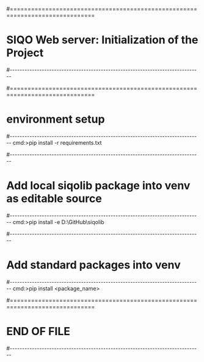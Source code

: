 
#==============================================================================
# SIQO Web server: Initialization of the Project
#------------------------------------------------------------------------------

#==============================================================================
# environment setup
#------------------------------------------------------------------------------
cmd:>pip install -r requirements.txt

#------------------------------------------------------------------------------
# Add local siqolib package into venv as editable source
#------------------------------------------------------------------------------
cmd:>pip install -e D:\GitHub\siqolib

#------------------------------------------------------------------------------
# Add standard packages into venv
#------------------------------------------------------------------------------
cmd:>pip install <package_name>

#==============================================================================
#                              END OF FILE
#------------------------------------------------------------------------------
